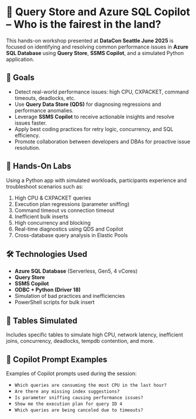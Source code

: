 # 🧠 Query Store and Azure SQL Copilot – Who is the fairest in the land?

This hands-on workshop presented at **DataCon Seattle June 2025** is focused on identifying and resolving common performance issues in **Azure SQL Database** using **Query Store**, **SSMS Copilot**, and a simulated Python application.

## 🎯 Goals

- Detect real-world performance issues: high CPU, CXPACKET, command timeouts, deadlocks, etc.
- Use **Query Data Store (QDS)** for diagnosing regressions and performance anomalies.
- Leverage **SSMS Copilot** to receive actionable insights and resolve issues faster.
- Apply best coding practices for retry logic, concurrency, and SQL efficiency.
- Promote collaboration between developers and DBAs for proactive issue resolution.

## 🧪 Hands-On Labs

Using a Python app with simulated workloads, participants experience and troubleshoot scenarios such as:

1. High CPU & CXPACKET queries  
2. Execution plan regressions (parameter sniffing)  
3. Command timeout vs connection timeout  
4. Inefficient bulk inserts  
5. High concurrency and blocking  
6. Real-time diagnostics using QDS and Copilot  
7. Cross-database query analysis in Elastic Pools  

## 🛠️ Technologies Used

- **Azure SQL Database** (Serverless, Gen5, 4 vCores)
- **Query Store**
- **SSMS Copilot**
- **ODBC + Python (Driver 18)**
- Simulation of bad practices and inefficiencies
- PowerShell scripts for bulk insert

## 🧩 Tables Simulated

Includes specific tables to simulate high CPU, network latency, inefficient joins, concurrency, deadlocks, tempdb contention, and more.

## 💬 Copilot Prompt Examples

Examples of Copilot prompts used during the session:

- `Which queries are consuming the most CPU in the last hour?`
- `Are there any missing index suggestions?`
- `Is parameter sniffing causing performance issues?`
- `Show me the execution plan for query ID 4`
- `Which queries are being canceled due to timeouts?`
